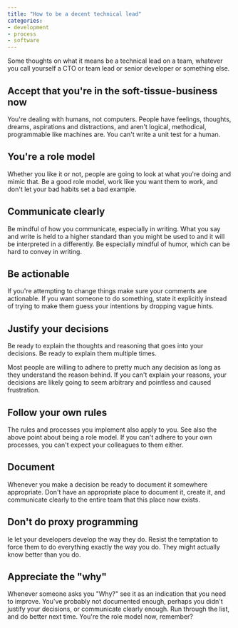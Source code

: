 ```yaml
---
title: "How to be a decent technical lead"
categories:
- development
- process
- software
---
```


Some thoughts on what it means be a technical lead on a team, whatever you call
yourself a CTO or team lead or senior developer or something else.

<!--more-->

## Accept that you're in the soft-tissue-business now

You're dealing with humans, not computers. People have feelings, thoughts,
dreams, aspirations and distractions, and aren't logical, methodical,
programmable like machines are. You can't write a unit test for a human.

## You're a role model

Whether you like it or not, people are going to look at what you're doing and
mimic that. Be a good role model, work like you want them to work, and don't let
your bad habits set a bad example.

## Communicate clearly

Be mindful of how you communicate, especially in writing. What you say and write
is held to a higher standard than you might be used to and it will be
interpreted in a differently. Be especially mindful of humor, which can be hard
to convey in writing.

## Be actionable

If you're attempting to change things make sure your comments are actionable. If
you want someone to do something, state it explicitly instead of trying to make
them guess your intentions by dropping vague hints.

## Justify your decisions

Be ready to explain the thoughts and reasoning that goes into your decisions. Be
ready to explain them multiple times.

Most people are willing to adhere to pretty much any decision as long as they
understand the reason behind. If you can't explain your reasons, your decisions
are likely going to seem arbitrary and pointless and caused frustration.

## Follow your own rules

The rules and processes you implement also apply to you. See also the above
point about being a role model. If you can't adhere to your own processes, you
can't expect your colleagues to them either.

## Document

Whenever you make a decision be ready to document it somewhere appropriate.
Don't have an appropriate place to document it, create it, and communicate
clearly to the entire team that this place now exists.

## Don't do proxy programming

Ie let your developers develop the way they do. Resist the temptation to force
them to do everything exactly the way you do. They might actually know better
than you do.

## Appreciate the "why"

Whenever someone asks you "Why?" see it as an indication that you need to
improve. You've probably not documented enough, perhaps you didn't justify your
decisions, or communicate clearly enough. Run through the list, and do better
next time. You're the role model now, remember?
